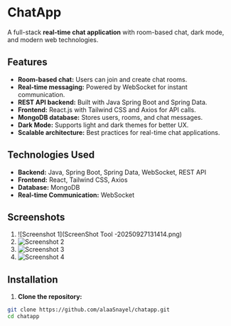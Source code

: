 # ChatApp

A full-stack **real-time chat application** with room-based chat, dark mode, and modern web technologies.

## Features

- **Room-based chat:** Users can join and create chat rooms.
- **Real-time messaging:** Powered by WebSocket for instant communication.
- **REST API backend:** Built with Java Spring Boot and Spring Data.
- **Frontend:** React.js with Tailwind CSS and Axios for API calls.
- **MongoDB database:** Stores users, rooms, and chat messages.
- **Dark Mode:** Supports light and dark themes for better UX.
- **Scalable architecture:** Best practices for real-time chat applications.

## Technologies Used

- **Backend:** Java, Spring Boot, Spring Data, WebSocket, REST API
- **Frontend:** React, Tailwind CSS, Axios
- **Database:** MongoDB
- **Real-time Communication:** WebSocket

## Screenshots

1. ![Screenshot 1](ScreenShot Tool -20250927131414.png)
2. ![Screenshot 2](ScreenShot%20Tool%20-%20250927131355.png)
3. ![Screenshot 3](ScreenShot%20Tool%20-%20250927131414.png)
4. ![Screenshot 4](ScreenShot%20Tool%20-%20250927131430.png)

## Installation

1. **Clone the repository:**

```bash
git clone https://github.com/alaaSnayel/chatapp.git
cd chatapp
